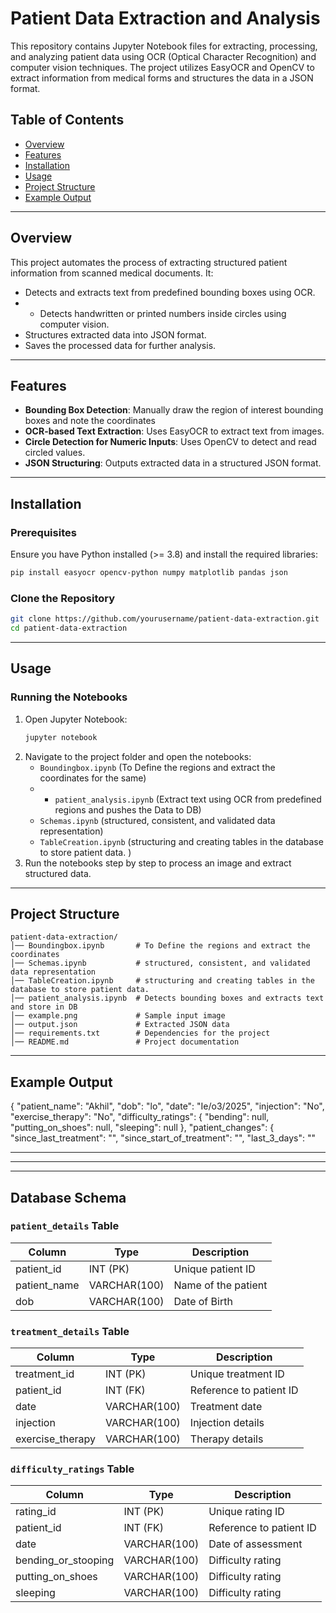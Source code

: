 # Patient Data Extraction and Analysis

This repository contains Jupyter Notebook files for extracting, processing, and analyzing patient data using OCR (Optical Character Recognition) and computer vision techniques. The project utilizes EasyOCR and OpenCV to extract information from medical forms and structures the data in a JSON format.

## Table of Contents
- [Overview](#overview)
- [Features](#features)
- [Installation](#installation)
- [Usage](#usage)
- [Project Structure](#project-structure)
- [Example Output](#example-output)

---

## Overview
This project automates the process of extracting structured patient information from scanned medical documents. It:
- Detects and extracts text from predefined bounding boxes using OCR.
- - Detects handwritten or printed numbers inside circles using computer vision.
- Structures extracted data into JSON format.
- Saves the processed data for further analysis.

---

## Features
- **Bounding Box Detection**: Manually draw the region of interest bounding boxes and note the coordinates 
- **OCR-based Text Extraction**: Uses EasyOCR to extract text from images.
- **Circle Detection for Numeric Inputs**: Uses OpenCV to detect and read circled values.
- **JSON Structuring**: Outputs extracted data in a structured JSON format.


---

## Installation
### Prerequisites
Ensure you have Python installed (>= 3.8) and install the required libraries:

```bash
pip install easyocr opencv-python numpy matplotlib pandas json
```

### Clone the Repository
```bash
git clone https://github.com/yourusername/patient-data-extraction.git
cd patient-data-extraction
```

---

## Usage
### Running the Notebooks
1. Open Jupyter Notebook:
   ```bash
   jupyter notebook
   ```
2. Navigate to the project folder and open the notebooks:
   - `Boundingbox.ipynb` (To Define the regions and extract the coordinates for the same)
   - - `patient_analysis.ipynb` (Extract text using OCR from predefined regions and pushes the Data to DB)
   - `Schemas.ipynb` (structured, consistent, and validated data representation)
   - `TableCreation.ipynb` (structuring and creating tables in the database to store patient data. )
3. Run the notebooks step by step to process an image and extract structured data.


---

## Project Structure
```
patient-data-extraction/
│── Boundingbox.ipynb       # To Define the regions and extract the coordinates
│── Schemas.ipynb           # structured, consistent, and validated data representation
│── TableCreation.ipynb     # structuring and creating tables in the database to store patient data. 
│── patient_analysis.ipynb  # Detects bounding boxes and extracts text and store in DB
│── example.png             # Sample input image
│── output.json             # Extracted JSON data
│── requirements.txt        # Dependencies for the project
│── README.md               # Project documentation
```

---

## Example Output
{
    "patient_name": "Akhil",
    "dob": "lo",
    "date": "Ie/o3/2025",
    "injection": "No",
    "exercise_therapy": "No",
    "difficulty_ratings": {
        "bending": null,
        "putting_on_shoes": null,
        "sleeping": null
    },
    "patient_changes": {
        "since_last_treatment": "",
        "since_start_of_treatment": "",
        "last_3_days": ""

---




---



---







## Database Schema
### `patient_details` Table
| Column        | Type         | Description            |
|--------------|-------------|------------------------|
| patient_id   | INT (PK)     | Unique patient ID     |
| patient_name | VARCHAR(100) | Name of the patient  |
| dob          | VARCHAR(100) | Date of Birth        |

### `treatment_details` Table
| Column         | Type         | Description                |
|--------------|-------------|----------------------------|
| treatment_id | INT (PK)     | Unique treatment ID       |
| patient_id   | INT (FK)     | Reference to patient ID   |
| date         | VARCHAR(100) | Treatment date            |
| injection    | VARCHAR(100) | Injection details         |
| exercise_therapy | VARCHAR(100) | Therapy details      |

### `difficulty_ratings` Table
| Column                | Type         | Description                     |
|----------------------|-------------|---------------------------------|
| rating_id           | INT (PK)     | Unique rating ID               |
| patient_id          | INT (FK)     | Reference to patient ID        |
| date                | VARCHAR(100) | Date of assessment            |
| bending_or_stooping | VARCHAR(100) | Difficulty rating             |
| putting_on_shoes    | VARCHAR(100) | Difficulty rating             |
| sleeping            | VARCHAR(100) | Difficulty rating             |



